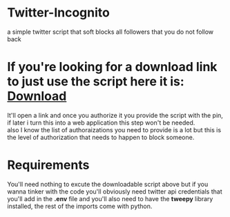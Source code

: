 # Twitter-Incognito
a simple twitter script that soft blocks all followers that you do not follow back 
# If you're looking for a download link to just use the script here it is: [Download](https://mohanedattef.github.io/Twitter-Incognito/incognito.exe)  
It'll open a link and once you authorize it you provide the script with the pin, if later i turn this into a web application this step won't be needed.  
also I know the list of authoraizations you need to provide is a lot but this is the level of authorization that needs to happen to block someone.  
# Requirements 
You'll need nothing to excute the downloadable script above but if you wanna tinker with the code you'll obviously need twitter api credentials that you'll add in the **.env** file and you'll also need to have the **tweepy** library installed, the rest of the imports come with python.

